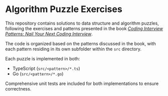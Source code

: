 # Algorithm Puzzle Exercises

This repository contains solutions to data structure and algorithm puzzles, following the exercises and patterns presented in the book [*Coding Interview Patterns: Nail Your Next Coding Interview*](https://www.amazon.com/Coding-Interview-Patterns-Nail-Your/dp/1736049135).

The code is organized based on the patterns discussed in the book, with each pattern residing in its own subfolder within the `src` directory.

Each puzzle is implemented in both:

*   TypeScript (`src/<pattern>/*.ts`)
*   Go (`src/<pattern>/*.go`)

Comprehensive unit tests are included for both implementations to ensure correctness.